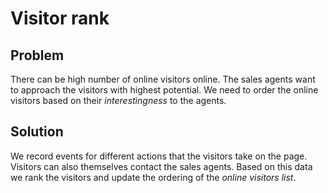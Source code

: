 # Visitor rank

## Problem

There can be high number of online visitors online. The sales agents want to approach the visitors with highest potential. We need to order the online visitors based on their *interestingness* to the agents.

## Solution

We record events for different actions that the visitors take on the page. Visitors can also themselves contact the sales agents. Based on this data we rank the visitors and update the ordering of the *online visitors list*.
